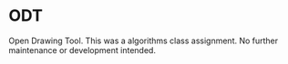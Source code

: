 # ODT
Open Drawing Tool.
This was a algorithms class assignment. No further maintenance or development intended.
